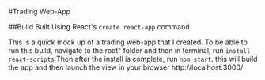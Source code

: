 #Trading Web-App

##Build Built Using React's <code>create react-app</code> command

This is a quick mock up of a trading web-app that I created.
To be able to run this build, navigate to the root" folder and then in terminal, run <code>install react-scripts</code>
Then after the install is complete, run <code>npm start</code>. this will build the app and then launch the view in your browser http://localhost:3000/ 
